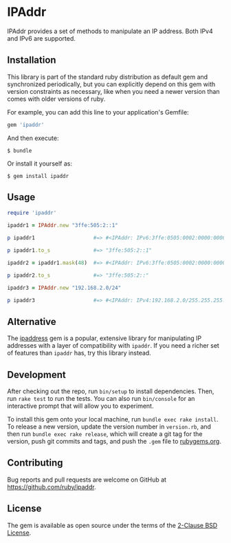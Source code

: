 # IPAddr

IPAddr provides a set of methods to manipulate an IP address.  Both
IPv4 and IPv6 are supported.

## Installation

This library is part of the standard ruby distribution as default gem
and synchronized periodically, but you can explicitly depend on this
gem with version constraints as necessary, like when you need a newer
version than comes with older versions of ruby.

For example, you can add this line to your application's Gemfile:

```ruby
gem 'ipaddr'
```

And then execute:

    $ bundle

Or install it yourself as:

    $ gem install ipaddr

## Usage

```ruby
require 'ipaddr'

ipaddr1 = IPAddr.new "3ffe:505:2::1"

p ipaddr1                   #=> #<IPAddr: IPv6:3ffe:0505:0002:0000:0000:0000:0000:0001/ffff:ffff:ffff:ffff:ffff:ffff:ffff:ffff>

p ipaddr1.to_s              #=> "3ffe:505:2::1"

ipaddr2 = ipaddr1.mask(48)  #=> #<IPAddr: IPv6:3ffe:0505:0002:0000:0000:0000:0000:0000/ffff:ffff:ffff:0000:0000:0000:0000:0000>

p ipaddr2.to_s              #=> "3ffe:505:2::"

ipaddr3 = IPAddr.new "192.168.2.0/24"

p ipaddr3                   #=> #<IPAddr: IPv4:192.168.2.0/255.255.255.0>
```

## Alternative

The [ipaddress](https://rubygems.org/gems/ipaddress) gem is a popular,
extensive library for manipulating IP addresses with a layer of
compatibility with `ipaddr`.  If you need a richer set of features
than `ipaddr` has, try this library instead.

## Development

After checking out the repo, run `bin/setup` to install dependencies. Then, run `rake test` to run the tests. You can also run `bin/console` for an interactive prompt that will allow you to experiment.

To install this gem onto your local machine, run `bundle exec rake install`. To release a new version, update the version number in `version.rb`, and then run `bundle exec rake release`, which will create a git tag for the version, push git commits and tags, and push the `.gem` file to [rubygems.org](https://rubygems.org).

## Contributing

Bug reports and pull requests are welcome on GitHub at https://github.com/ruby/ipaddr.

## License

The gem is available as open source under the terms of the [2-Clause BSD License](https://opensource.org/licenses/BSD-2-Clause).
